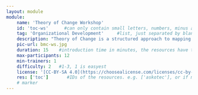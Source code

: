 ```yaml
---
layout: module
module:
    name: 'Theory of Change Workshop'
    id: 'toc-ws'      #can only contain small letters, numbers, minus and underscore. needs to be the same as the file name
    tag: 'Organizational Development'     #list, just separated by blank space, e.g. 'Web Open_Source'
    description: "Theory of Change is a structured approach to mapping out the steps you need to take to tackle the challenge you have identified. It encourages a long-term view and encompasses the social, cultural and economic impact you want to make. Use it to test your idea, review your situation or plan ahead." #Be clear about the impact you want to create
    pic-url: bmc-ws.jpg
    duration: 15    #introduction time in minutes, the resources have their own time blocks
    max-participants: 12
    min-trainers: 1
    difficulty: 2   #1-3, 1 is easyest
    license: '[CC-BY-SA 4.0](https://choosealicense.com/licenses/cc-by-sa-4.0/)'
    res: ['toc']       #IDs of the resources. e.g. ['askotec'], or if more: ['askotec', 'ohg']
    # marker
---  
```

